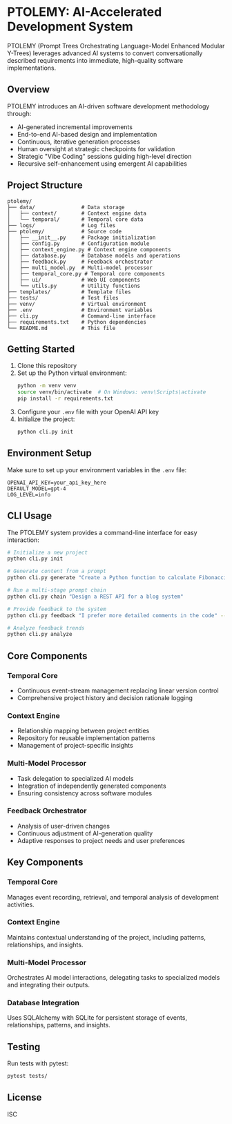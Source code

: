 # PTOLEMY: AI-Accelerated Development System

PTOLEMY (Prompt Trees Orchestrating Language-Model Enhanced Modular Y-Trees) leverages advanced AI systems to convert conversationally described requirements into immediate, high-quality software implementations.

## Overview

PTOLEMY introduces an AI-driven software development methodology through:

- AI-generated incremental improvements
- End-to-end AI-based design and implementation
- Continuous, iterative generation processes
- Human oversight at strategic checkpoints for validation
- Strategic "Vibe Coding" sessions guiding high-level direction
- Recursive self-enhancement using emergent AI capabilities

## Project Structure

```
ptolemy/
├── data/               # Data storage
│   ├── context/        # Context engine data
│   └── temporal/       # Temporal core data
├── logs/               # Log files
├── ptolemy/            # Source code
│   ├── __init__.py     # Package initialization
│   ├── config.py       # Configuration module
│   ├── context_engine.py # Context engine components
│   ├── database.py     # Database models and operations
│   ├── feedback.py     # Feedback orchestrator
│   ├── multi_model.py  # Multi-model processor
│   ├── temporal_core.py # Temporal core components
│   ├── ui/             # Web UI components
│   └── utils.py        # Utility functions
├── templates/          # Template files
├── tests/              # Test files
├── venv/               # Virtual environment
├── .env                # Environment variables
├── cli.py              # Command-line interface
├── requirements.txt    # Python dependencies
└── README.md           # This file
```

## Getting Started

1. Clone this repository
2. Set up the Python virtual environment:
   ```bash
   python -m venv venv
   source venv/bin/activate  # On Windows: venv\Scripts\activate
   pip install -r requirements.txt
   ```
3. Configure your `.env` file with your OpenAI API key
4. Initialize the project:
   ```bash
   python cli.py init
   ```

## Environment Setup

Make sure to set up your environment variables in the `.env` file:

```
OPENAI_API_KEY=your_api_key_here
DEFAULT_MODEL=gpt-4
LOG_LEVEL=info
```

## CLI Usage

The PTOLEMY system provides a command-line interface for easy interaction:

```bash
# Initialize a new project
python cli.py init

# Generate content from a prompt
python cli.py generate "Create a Python function to calculate Fibonacci numbers"

# Run a multi-stage prompt chain
python cli.py chain "Design a REST API for a blog system"

# Provide feedback to the system
python cli.py feedback "I prefer more detailed comments in the code" --type user_preference

# Analyze feedback trends
python cli.py analyze
```

## Core Components

### Temporal Core
- Continuous event-stream management replacing linear version control
- Comprehensive project history and decision rationale logging

### Context Engine
- Relationship mapping between project entities
- Repository for reusable implementation patterns
- Management of project-specific insights

### Multi-Model Processor
- Task delegation to specialized AI models
- Integration of independently generated components
- Ensuring consistency across software modules

### Feedback Orchestrator
- Analysis of user-driven changes
- Continuous adjustment of AI-generation quality
- Adaptive responses to project needs and user preferences

## Key Components

### Temporal Core
Manages event recording, retrieval, and temporal analysis of development activities.

### Context Engine
Maintains contextual understanding of the project, including patterns, relationships, and insights.

### Multi-Model Processor
Orchestrates AI model interactions, delegating tasks to specialized models and integrating their outputs.

### Database Integration
Uses SQLAlchemy with SQLite for persistent storage of events, relationships, patterns, and insights.

## Testing

Run tests with pytest:
```bash
pytest tests/
```

## License

ISC
